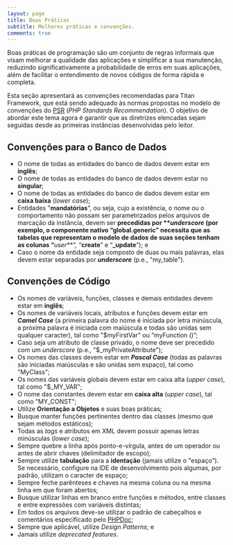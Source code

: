 ```yaml
---
layout: page
title: Boas Práticas
subtitle: Melhores práticas e convenções.
comments: true
---
```


Boas práticas de programação são um conjunto de regras informais que visam melhorar a qualidade das aplicações e simplificar a sua manutenção, reduzindo significativamente a probabilidade de erros em suas aplicações, além de facilitar o entendimento de novos códigos de forma rápida e completa.

Esta seção apresentará as convenções recomendadas para Titan Framework, que está sendo adequado às normas propostas no modelo de convenções do [PSR](http://www.php-fig.org/psr) (*PHP Standards Recommendation*). O objetivo de abordar este tema agora é garantir que as diretrizes elencadas sejam seguidas desde as primeiras instâncias desenvolvidas pelo leitor.

## Convenções para o Banco de Dados

- O nome de todas as entidades do banco de dados devem estar em **inglês**;
- O nome de todas as entidades do banco de dados devem estar no **singular**;
- O nome de todas as entidades do banco de dados devem estar em **caixa baixa** (*lower case*);
- Entidades "**mandatórias**", ou seja, cujo a existência, o nome ou o comportamento não possam ser parametrizados pelos arquivos de marcação da instância, devem ser **precedidas por ****_underscore_** (por exemplo, o componente nativo “**global.generic**” necessita que as tabelas que representam o modelo de dados de suas seções tenham as colunas “**_user**”, “_**create**” e “**_update**”); e
- Caso o nome da entidade seja composto de duas ou mais palavras, elas devem estar separadas por **_underscore_** (p.e., "my_table").

## Convenções de Código

- Os nomes de variáveis, funções, classes e demais entidades devem estar em **inglês**;
- Os nomes de variáveis locais, atributos e funções devem estar em **_Camel Case_** (a primeira palavra do nome é iniciada por letra minúscula, a próxima palavra é iniciada com maiúscula e todas são unidas sem qualquer caracter), tal como "$myFirstVar" ou “myFunction ()”;
- Caso seja um atributo de classe privado, o nome deve ser precedido com um *underscore* (p.e., "$_myPrivateAttribute");
- Os nomes das classes devem estar em **_Pascal Case_** (todas as palavras são iniciadas maiúsculas e são unidas sem espaço), tal como "MyClass";
- Os nomes das variáveis globais devem estar em caixa alta (*upper case*), tal como "$_MY_VAR";
- O nome das constantes devem estar em **caixa alta** (*upper case*), tal como  "MY_CONST";
- Utilize **Orientação a Objetos** e suas boas práticas;
- Busque manter funções pertinentes dentro das classes (mesmo que sejam métodos estáticos);
- Todas as *tags* e atributos em XML devem possuir apenas letras minúsculas (*lower case*);
- Sempre quebre a linha após ponto-e-vírgula, antes de um operador ou antes de abrir chaves (delimitador de escopo);
- Sempre utilize **tabulação** para a **identação** (jamais utilize o "espaço"). Se necessário, configure na IDE de desenvolvimento pois algumas, por padrão, utilizam o caracter de espaço;
- Sempre feche parênteses e chaves na mesma coluna ou na mesma linha em que foram abertos;
- Busque utilizar linhas em branco entre funções e métodos, entre classes e entre expressões com variáveis distintas;
- Em todos os arquivos deve-se utilizar o padrão de cabeçalhos e comentários especificado pelo [PHPDoc](http://www.phpdoc.org/);
- Sempre que aplicável, utilize *Design Patterns*; e
- Jamais utilize *deprecated features*.
